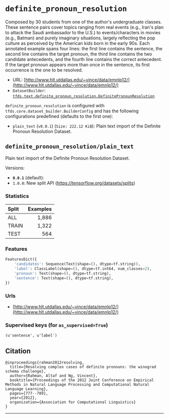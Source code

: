 <div itemscope itemtype="http://schema.org/Dataset">
  <div itemscope itemprop="includedInDataCatalog" itemtype="http://schema.org/DataCatalog">
    <meta itemprop="name" content="TensorFlow Datasets" />
  </div>

  <meta itemprop="name" content="definite_pronoun_resolution" />
  <meta itemprop="description" content="Composed by 30 students from one of the author's undergraduate classes. These&#10;sentence pairs cover topics ranging from real events (e.g., Iran's plan to&#10;attack the Saudi ambassador to the U.S.) to events/characters in movies (e.g.,&#10;Batman) and purely imaginary situations, largely reflecting the pop culture as&#10;perceived by the American kids born in the early 90s. Each annotated example&#10;spans four lines: the first line contains the sentence, the second line contains&#10;the target pronoun, the third line contains the two candidate antecedents, and&#10;the fourth line contains the correct antecedent. If the target pronoun appears&#10;more than once in the sentence, its first occurrence is the one to be resolved.&#10;&#10;&#10;To use this dataset:&#10;&#10;```python&#10;import tensorflow_datasets as tfds&#10;&#10;ds = tfds.load('definite_pronoun_resolution', split='train')&#10;for ex in ds.take(4):&#10;  print(ex)&#10;```&#10;&#10;See [the guide](https://www.tensorflow.org/datasets/overview) for more&#10;informations on [tensorflow_datasets](https://www.tensorflow.org/datasets).&#10;&#10;" />
  <meta itemprop="url" content="https://www.tensorflow.org/datasets/catalog/definite_pronoun_resolution" />
  <meta itemprop="sameAs" content="http://www.hlt.utdallas.edu/~vince/data/emnlp12/" />
  <meta itemprop="citation" content="@inproceedings{rahman2012resolving,&#10;  title={Resolving complex cases of definite pronouns: the winograd schema challenge},&#10;  author={Rahman, Altaf and Ng, Vincent},&#10;  booktitle={Proceedings of the 2012 Joint Conference on Empirical Methods in Natural Language Processing and Computational Natural Language Learning},&#10;  pages={777--789},&#10;  year={2012},&#10;  organization={Association for Computational Linguistics}&#10;}" />
</div>

# `definite_pronoun_resolution`

Composed by 30 students from one of the author's undergraduate classes. These
sentence pairs cover topics ranging from real events (e.g., Iran's plan to
attack the Saudi ambassador to the U.S.) to events/characters in movies (e.g.,
Batman) and purely imaginary situations, largely reflecting the pop culture as
perceived by the American kids born in the early 90s. Each annotated example
spans four lines: the first line contains the sentence, the second line contains
the target pronoun, the third line contains the two candidate antecedents, and
the fourth line contains the correct antecedent. If the target pronoun appears
more than once in the sentence, its first occurrence is the one to be resolved.

*   URL:
    [http://www.hlt.utdallas.edu/~vince/data/emnlp12/](http://www.hlt.utdallas.edu/~vince/data/emnlp12/)
*   `DatasetBuilder`:
    [`tfds.text.definite_pronoun_resolution.DefinitePronounResolution`](https://github.com/tensorflow/datasets/tree/master/tensorflow_datasets/text/definite_pronoun_resolution.py)

`definite_pronoun_resolution` is configured with
`tfds.core.dataset_builder.BuilderConfig` and has the following configurations
predefined (defaults to the first one):

*   `plain_text` (`v0.0.1`) (`Size: 222.12 KiB`): Plain text import of the
    Definite Pronoun Resolution Dataset.

## `definite_pronoun_resolution/plain_text`
Plain text import of the Definite Pronoun Resolution Dataset.

Versions:

*   **`0.0.1`** (default):
*   `1.0.0`: New split API (https://tensorflow.org/datasets/splits)

### Statistics

Split | Examples
:---- | -------:
ALL   | 1,886
TRAIN | 1,322
TEST  | 564

### Features
```python
FeaturesDict({
    'candidates': Sequence(Text(shape=(), dtype=tf.string)),
    'label': ClassLabel(shape=(), dtype=tf.int64, num_classes=2),
    'pronoun': Text(shape=(), dtype=tf.string),
    'sentence': Text(shape=(), dtype=tf.string),
})
```

### Urls

*   [http://www.hlt.utdallas.edu/~vince/data/emnlp12/](http://www.hlt.utdallas.edu/~vince/data/emnlp12/)

### Supervised keys (for `as_supervised=True`)
`(u'sentence', u'label')`

## Citation
```
@inproceedings{rahman2012resolving,
  title={Resolving complex cases of definite pronouns: the winograd schema challenge},
  author={Rahman, Altaf and Ng, Vincent},
  booktitle={Proceedings of the 2012 Joint Conference on Empirical Methods in Natural Language Processing and Computational Natural Language Learning},
  pages={777--789},
  year={2012},
  organization={Association for Computational Linguistics}
}
```

--------------------------------------------------------------------------------
